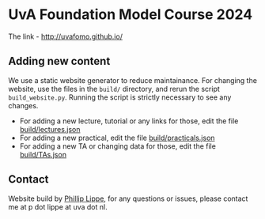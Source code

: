 # UvA Foundation Model Course 2024

The link - http://uvafomo.github.io/

## Adding new content

We use a static website generator to reduce maintainance. For changing the website, use the files in the `build/` directory, and rerun the script `build_website.py`. Running the script is strictly necessary to see any changes. 

* For adding a new lecture, tutorial or any links for those, edit the file [build/lectures.json](build/lectures.json)
* For adding a new practical, edit the file [build/practicals.json](build/practicals.json)
* For adding a new TA or changing data for those, edit the file [build/TAs.json](build/TAs.json)

## Contact

Website build by [Phillip Lippe](https://phlippe.github.io/), for any questions or issues, please contact me at p dot lippe at uva dot nl.